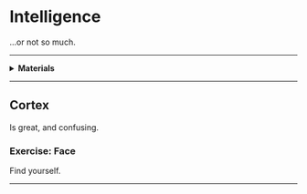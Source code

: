 # Intelligence

...or not so much.

----

<details><summary><b>Materials</b></summary><p>

Contents|Description| # |Data|Link|
:-------|:----------|:-:|:--:|:--:|
NPU|Coral EdgeTPU USB Type-C|1|[-D-](_data/datasheets/Coral-USB-Accelerator-datasheet.pdf)|[-L-](https://www.mouser.co.uk/ProductDetail/Coral/G950-01456-01?qs=sGAEpiMZZMu3sxpa5v1qrv9%252Bz890pMquX2qAISzny6s%3D)
Cable (TypeC-USB 10 cm)|Short FPC Type-C to Type-A USB cable (10 cm)|1|-|[-L-](https://www.amazon.co.uk/mytysun-Charge-Design-Compatible-Samsung/dp/B08D3Q44L6)
Cortex Mount|Custom laser cut holder for NPU|1|-|-
M3 screw (16)| 16 mm long M3 screw with phillips socket|4|-|-
M3 nut| M3 nut|4|-|-
M2.5 Standoffs (15)| 15 mm long female-to-female M2.5 brass standoffs|4|-|-
M2.5 screw (12)| 12 mm long M2.5 screw with phillips socket|4|-|-

Required|Description| # |Box|
:-------|:----------|:-:|:-:|
Multimeter|(Sealy MM18) pocket digital multimeter|1|[white](/boxes/white/README.md)|

</p></details>

----

## Cortex

Is great, and confusing.

### Exercise: Face

Find yourself.

----
